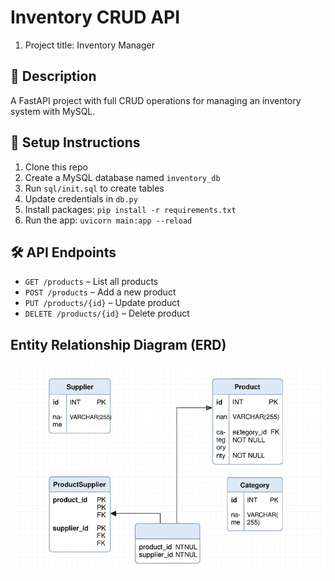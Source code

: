 # Inventory CRUD API

1. Project title: Inventory Manager

## 📌 Description
A FastAPI project with full CRUD operations for managing an inventory system with MySQL.

## 🚀 Setup Instructions

1. Clone this repo
2. Create a MySQL database named `inventory_db`
3. Run `sql/init.sql` to create tables
4. Update credentials in `db.py`
5. Install packages: `pip install -r requirements.txt`
6. Run the app: `uvicorn main:app --reload`

## 🛠 API Endpoints
- `GET /products` – List all products
- `POST /products` – Add a new product
- `PUT /products/{id}` – Update product
- `DELETE /products/{id}` – Delete product

## Entity Relationship Diagram (ERD)

![ERD Diagram](Screenshot.png)
